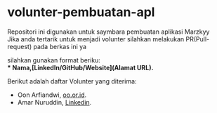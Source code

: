 # volunter-pembuatan-apl
Repositori ini digunakan untuk saymbara pembuatan aplikasi Marzkyy
<br>
Jika anda tertarik untuk menjadi volunter silahkan melakukan PR(Pull-request) pada berkas ini ya <br>

silahkan gunakan format beriku:<br>
**\* Nama,[LinkedIn/GitHub/Website](Alamat URL).**  

Berikut adalah daftar Volunter yang diterima:
* Oon Arfiandwi, [oo.or.id](https://oo.or.id).
* Amar Nuruddin, [Linkedin](www.linkedin.com/in/amarnrddn).
